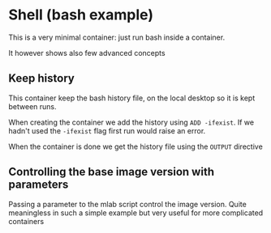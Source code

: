 # Shell (bash example)

This is a very minimal container: just run bash inside a container.

It however shows also few advanced concepts

## Keep history

This container keep the bash history file, on the local desktop so it is kept
between runs.

When creating the container we add the history using `ADD -ifexist`.
If we hadn't used the `-ifexist` flag first run would raise an error.

When the container is done we get the history file using the `OUTPUT` directive

## Controlling the base image version with parameters

Passing a parameter to the mlab script control the image version.
Quite meaningless in such a simple example but very useful for more complicated containers
